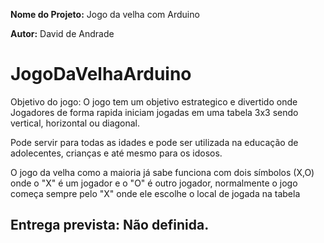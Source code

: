 **Nome do Projeto:** Jogo da velha com Arduino

**Autor:** David de Andrade

# JogoDaVelhaArduino
Objetivo do jogo: O jogo tem um objetivo estrategico e divertido onde Jogadores de forma rapida iniciam jogadas em uma tabela 3x3 sendo vertical, horizontal ou diagonal.

Pode servir para todas as idades e pode ser utilizada na educação de adolecentes, crianças e até mesmo para os idosos.

O jogo da velha como a maioria já sabe funciona com dois símbolos (X,O) onde o "X" é um jogador e o "O" é outro jogador, normalmente o jogo começa sempre pelo "X" onde ele escolhe o local de jogada na tabela

## Entrega prevista: Não definida. 

